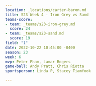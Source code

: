 ```yaml
---
location: _locations/carter-baron.md
title: S23 Week 4 - Iron Grey vs Sand
teams-score:
- team: _teams/s23-iron-grey.md
  score: 24
- team: _teams/s23-sand.md
  score: 19
field: "1"
date: 2022-10-22 10:45:00 -0400
season: 23
week: 6
mvp: Peter Pham, Lamar Rogers
game-ball: Andy Pratt, Chris Riotta
sportsperson: Linda P, Stacey Tiamfook

---
```

